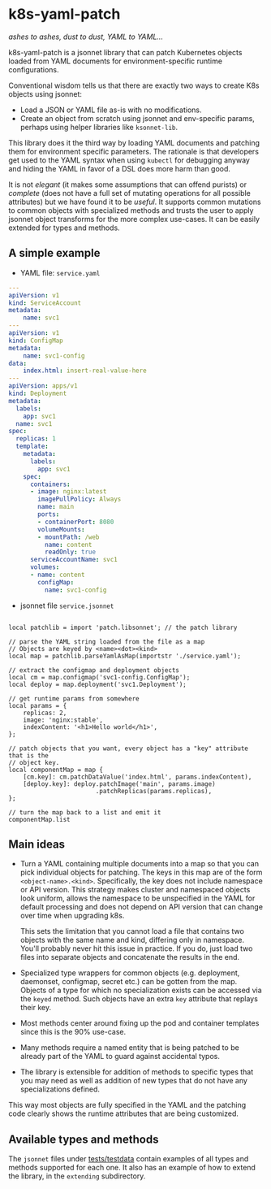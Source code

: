 k8s-yaml-patch
===

_ashes to ashes, dust to dust, YAML to YAML..._

k8s-yaml-patch is a jsonnet library that can patch Kubernetes objects loaded from YAML documents for environment-specific
runtime configurations.

Conventional wisdom tells us that there are exactly two ways to create K8s objects using jsonnet:

* Load a JSON or YAML file as-is with no modifications.
* Create an object from scratch using jsonnet and env-specific params, perhaps using helper libraries like `ksonnet-lib`.

This library does it the third way by loading YAML documents and patching them for environment specific parameters.
The rationale is that developers get used to the YAML syntax when using `kubectl` for debugging anyway and hiding the 
YAML in favor of a DSL does more harm than good.

It is not _elegant_ (it makes some assumptions that can offend purists) or _complete_
(does not have a full set of mutating operations for all possible attributes) but we have found it to be
_useful_. It supports common mutations to common objects with specialized methods and trusts the
user to apply jsonnet object transforms for the more complex use-cases. It can be easily extended for types and methods.

A simple example
---

* YAML file: `service.yaml`

```yaml
---
apiVersion: v1
kind: ServiceAccount
metadata:
    name: svc1
---
apiVersion: v1
kind: ConfigMap
metadata:
    name: svc1-config
data:
    index.html: insert-real-value-here
---
apiVersion: apps/v1
kind: Deployment
metadata:
  labels:
    app: svc1
  name: svc1
spec:
  replicas: 1
  template:
    metadata:
      labels:
        app: svc1
    spec:
      containers:
      - image: nginx:latest
        imagePullPolicy: Always
        name: main
        ports:
        - containerPort: 8080
        volumeMounts:
        - mountPath: /web
          name: content
          readOnly: true
      serviceAccountName: svc1
      volumes:
      - name: content
        configMap:
          name: svc1-config
```

* jsonnet file `service.jsonnet`

```jsonnet

local patchlib = import 'patch.libsonnet'; // the patch library

// parse the YAML string loaded from the file as a map
// Objects are keyed by <name><dot><kind>
local map = patchlib.parseYamlAsMap(importstr './service.yaml');

// extract the configmap and deployment objects
local cm = map.configmap('svc1-config.ConfigMap');
local deploy = map.deployment('svc1.Deployment');

// get runtime params from somewhere
local params = {
    replicas: 2,
    image: 'nginx:stable',
    indexContent: '<h1>Hello world</h1>',
};

// patch objects that you want, every object has a "key" attribute that is the
// object key.
local componentMap = map {
    [cm.key]: cm.patchDataValue('index.html', params.indexContent),
    [deploy.key]: deploy.patchImage('main', params.image)
                        .patchReplicas(params.replicas),
};

// turn the map back to a list and emit it
componentMap.list
```

Main ideas
---

* Turn a YAML containing multiple documents into a map so that you can pick individual objects
  for patching. The keys in this map are of the form `<object-name>.<kind>`. Specifically, the key does not
  include namespace or API version. This strategy makes cluster and namespaced objects look uniform,
  allows the namespace to be unspecified in the YAML for default processing and does not depend on 
  API version that can change over time when upgrading k8s. 
  
  This sets the limitation that you cannot load a file that contains two objects with the same name and
  kind, differing only in namespace. You'll probably never hit this issue in practice. If you do, just
  load two files into separate objects and concatenate the results in the end.

* Specialized type wrappers for common objects (e.g. deployment, daemonset, configmap, secret etc.)
  can be gotten from the map. Objects of a type for which no specialization exists can be accessed
  via the `keyed` method. Such objects have an extra `key` attribute that replays their key.

* Most methods center around fixing up the pod and container templates since this is the 90% use-case.

* Many methods require a named entity that is being patched to be already part of the YAML to
  guard against accidental typos.

* The library is extensible for addition of methods to specific types that you may need as well
  as addition of new types that do not have any specializations defined.

This way most objects are fully specified in the YAML and the patching code clearly shows the runtime
attributes that are being customized.

Available types and methods
---

The `jsonnet` files under [tests/testdata](tests/testdata) contain examples of all types and methods supported for 
each one. It also has an example of how to extend the library, in the `extending` subdirectory.

